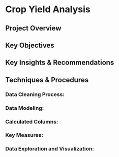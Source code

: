 # Crop Yield Analysis

## Project Overview

## Key Objectives

## Key Insights & Recommendations

## Techniques & Procedures

### Data Cleaning Process:

### Data Modeling:

### Calculated Columns:

### Key Measures:

### Data Exploration and Visualization:

